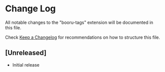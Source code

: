 # Change Log

All notable changes to the "booru-tags" extension will be documented in this file.

Check [Keep a Changelog](http://keepachangelog.com/) for recommendations on how to structure this file.

## [Unreleased]

- Initial release